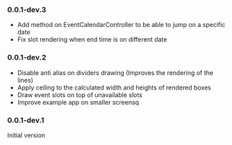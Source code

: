 ### 0.0.1-dev.3

- Add method on EventCalendarController to be able to jump on a specific date
- Fix slot rendering when end time is on different date

### 0.0.1-dev.2

- Disable anti alias on dividers drawing (Improves the rendering of the lines)
- Apply ceiling to the calculated width and heights of rendered boxes
- Draw event slots on top of unavailable slots
- Improve example app on smaller screensq

### 0.0.1-dev.1

Initial version
